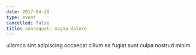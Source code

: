 ```yaml
---
date: 2017-04-28
type: event
cancelled: false
title: consequat. magna dolore
---
```

ullamco sint adipiscing occaecat cillum ea fugiat sunt culpa nostrud minim